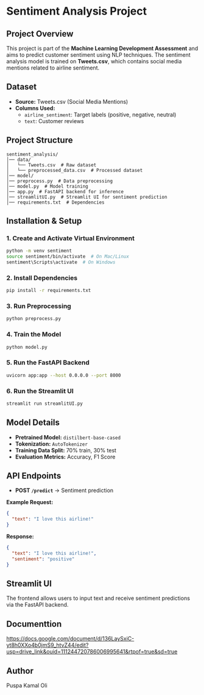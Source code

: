 # Sentiment Analysis Project

## Project Overview
This project is part of the **Machine Learning Development Assessment** and aims to predict customer sentiment using NLP techniques. The sentiment analysis model is trained on **Tweets.csv**, which contains social media mentions related to airline sentiment.

## Dataset
- **Source:** Tweets.csv (Social Media Mentions)
- **Columns Used:**
  - `airline_sentiment`: Target labels (positive, negative, neutral)
  - `text`: Customer reviews

## Project Structure
```
sentiment_analysis/
│── data/
│   └── Tweets.csv  # Raw dataset
│   └── preprocessed_data.csv  # Processed dataset
│── model/
│── preprocess.py  # Data preprocessing
│── model.py  # Model training
│── app.py  # FastAPI backend for inference
│── streamlitUI.py  # Streamlit UI for sentiment prediction
│── requirements.txt  # Dependencies
```

## Installation & Setup
### 1. Create and Activate Virtual Environment
```sh
python -m venv sentiment
source sentiment/bin/activate  # On Mac/Linux
sentiment\Scripts\activate  # On Windows
```
### 2. Install Dependencies
```sh
pip install -r requirements.txt
```
### 3. Run Preprocessing
```sh
python preprocess.py
```
### 4. Train the Model
```sh
python model.py
```
### 5. Run the FastAPI Backend
```sh
uvicorn app:app --host 0.0.0.0 --port 8000
```
### 6. Run the Streamlit UI
```sh
streamlit run streamlitUI.py
```

## Model Details
- **Pretrained Model:** `distilbert-base-cased`
- **Tokenization:** `AutoTokenizer`
- **Training Data Split:** 70% train, 30% test
- **Evaluation Metrics:** Accuracy, F1 Score

## API Endpoints
- **POST `/predict`** → Sentiment prediction

**Example Request:**
```json
{
  "text": "I love this airline!"
}
```
**Response:**
```json
{
  "text": "I love this airline!",
  "sentiment": "positive"
}
```

## Streamlit UI
The frontend allows users to input text and receive sentiment predictions via the FastAPI backend.

## Documenttion
https://docs.google.com/document/d/136LaySxiC-yt8h0XXo4b0jmS9_htvZ44/edit?usp=drive_link&ouid=111244720786006995641&rtpof=true&sd=true

## Author
Puspa Kamal Oli



